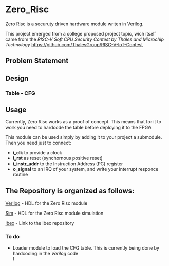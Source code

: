# Zero_Risc

Zero Risc is a securuty driven hardware module writen in Verilog. 

This project emerged from a college proposed project topic, wich itself came from the *RISC-V Soft CPU Security Contest by Thales and Microchip Technology*
https://github.com/ThalesGroup/RISC-V-IoT-Contest

## Problem Statement


## Design

### Table - CFG


### 




## Usage

Currently, Zero Risc works as a proof of concept. This means that for it to work you need to hardcode the table before deploying it to the FPGA.

This module can be used simply by adding it to your project a submodule. Then you need just to connect:
  * **i_clk** to provide a clock 
  * **i_rst** as reset (synchornous positive reset)
  * **i_instr_addr**  to the Instruction Address (PC) register
  * **o_signal** to an IRQ of your system, and write your interrupt responce routine


## The Repository is organized as follows:

  [Verilog](verilog) - HDL for the Zero Risc module

  [Sim](sim) - HDL for the Zero Risc module simulation

  [Ibex](ibex) - Link to the Ibex repository  


### To do
* Loader module to load the CFG table. This is currently being done by hardcoding in the *Verilog* code  
l